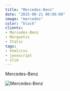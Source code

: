```yaml
---
title: "Mercedes-Benz"
date: "2015-08-21 00:00:00"
image: "mercedes"
color: "black"
clients:
- Mercedes-Benz
- Marquetis
- Italic
tags:
- html/css
- javascript
- slim
---
```


Mercedes-Benz

![Mercedes-Benz](/images/projets/mercedes/mercedes-1.jpg)

